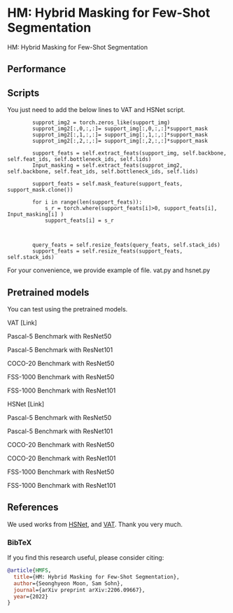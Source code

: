 # HM: Hybrid Masking for Few-Shot Segmentation
HM: Hybrid Masking for Few-Shot Segmentation

## Performance



## Scripts

You just need to add the below lines to VAT and HSNet script.

            supprot_img2 = torch.zeros_like(support_img)            
            supprot_img2[:,0,:,:]= support_img[:,0,:,:]*support_mask 
            supprot_img2[:,1,:,:]= support_img[:,1,:,:]*support_mask  
            supprot_img2[:,2,:,:]= support_img[:,2,:,:]*support_mask  

            support_feats = self.extract_feats(support_img, self.backbone, self.feat_ids, self.bottleneck_ids, self.lids)
            Input_masking = self.extract_feats(supprot_img2, self.backbone, self.feat_ids, self.bottleneck_ids, self.lids)

            support_feats = self.mask_feature(support_feats, support_mask.clone())

            for i in range(len(support_feats)):
                s_r = torch.where(support_feats[i]>0, support_feats[i],  Input_masking[i] )
                support_feats[i] = s_r
                


            query_feats = self.resize_feats(query_feats, self.stack_ids)
            support_feats = self.resize_feats(support_feats, self.stack_ids)



For your convenience, we provide example of file. vat.py and hsnet.py


## Pretrained models

You can test using the pretrained models.

VAT [Link] 

Pascal-5 Benchmark with ResNet50

Pascal-5 Benchmark with ResNet101

COCO-20 Benchmark with ResNet50

FSS-1000 Benchmark with ResNet50

FSS-1000 Benchmark with ResNet101


HSNet [Link]

Pascal-5 Benchmark with ResNet50

Pascal-5 Benchmark with ResNet101

COCO-20 Benchmark with ResNet50

COCO-20 Benchmark with ResNet101

FSS-1000 Benchmark with ResNet50

FSS-1000 Benchmark with ResNet101


## References

We used works from [HSNet](https://github.com/juhongm999/hsnet), and [VAT](https://github.com/Seokju-Cho/Volumetric-Aggregation-Transformer). Thank you very much.

### BibTeX
If you find this research useful, please consider citing:

````BibTeX
@article{HMFS,
  title={HM: Hybrid Masking for Few-Shot Segmentation},
  author={Seonghyeon Moon, Sam Sohn},
  journal={arXiv preprint arXiv:2206.09667},
  year={2022}
}
````

